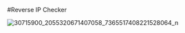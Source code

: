#Reverse IP Checker

![30715900_2055320671407058_7365517408221528064_n](https://user-images.githubusercontent.com/27518397/38812507-4bd77550-4141-11e8-8b77-029a5c3db372.jpg)
